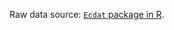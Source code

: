 Raw data source: [`Ecdat` package in R](https://www.rdocumentation.org/packages/Ecdat/versions/0.3-7/topics/Star).  